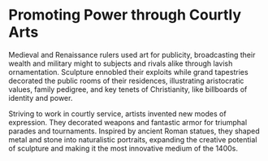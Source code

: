 # Promoting Power through Courtly Arts

Medieval and Renaissance rulers used art for publicity, broadcasting their wealth and military might to subjects and rivals alike through lavish ornamentation. Sculpture ennobled their exploits while grand tapestries decorated the public rooms of their residences, illustrating aristocratic values, family pedigree, and key tenets of Christianity, like billboards of identity and power.

Striving to work in courtly service, artists invented new modes of expression. They decorated weapons and fantastic armor for triumphal parades and tournaments. Inspired by ancient Roman statues, they shaped metal and stone into naturalistic portraits, expanding the creative potential of sculpture and making it the most innovative medium of the 1400s.


